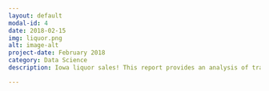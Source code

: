 ```yaml
---
layout: default
modal-id: 4
date: 2018-02-15
img: liquor.png
alt: image-alt
project-date: February 2018
category: Data Science
description: Iowa liquor sales! This report provides an analysis of transactional data and demographic data to predict total sales by liquor stores in Iowa. The goal was to use this info to make locational recommendations for building new liquor stores in Iowa. <br><b>Data</b>b><br>The data was sourced from the state of Iowa, and was grouped into store level data in order to infer about sales by store. Linear regression was the method of analysis for this study. While initially examining the sales oriented data, the main focus of this study is on the demographic data. Locational data is likely to have correlation but not causation with sales, and for that reason the report analyzes the demographic data, or quantifiable population statistics that can be categorized by location, to infer about the ability of a location to predict sales. The hypothesis was that demographic data will help explain the variability of store sales. The results of the study unfortunately tell a different tale - models using the demographic data had poor explanatory power on the sales of a store. As such, I concluded that demographic data at that level cannot reliably be used to predict store sales. Polk, Linn, and Scott counties were selected as target regions for new stores based on their relative outperformance in sales and undersaturation on a stores per county basis. Further assessment should address intercounty data to find the least saturated points in these counties.

---
```

